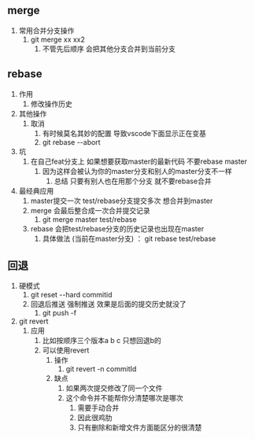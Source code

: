 ## merge
1. 常用合并分支操作
   1. git merge xx xx2
      1. 不管先后顺序 会把其他分支合并到当前分支
## rebase
1. 作用
   1. 修改操作历史
2. 其他操作
   1. 取消
      1. 有时候莫名其妙的配置 导致vscode下面显示正在变基
      2. git rebase --abort
3. 坑
   1. 在自己feat分支上 如果想要获取master的最新代码 不要rebase master
      1. 因为这样会被认为你的master分支和别人的master分支不一样
         1. 总结 只要有别人也在用那个分支 就不要rebase合并
4. 最经典应用
   1. master提交一次 test/rebase分支提交多次 想合并到master
   2. merge 会最后整合成一次合并提交记录
      1. git merge master test/rebase
   3. rebase 会把test/rebase分支的历史记录也出现在master
      1. 具体做法 (当前在master分支) ： git rebase test/rebase
## 回退
1. 硬模式
   1. git reset --hard commitid
   2. 回退后推送 强制推送 效果是后面的提交历史就没了
      1. git push -f
2. git revert
   1. 应用
      1. 比如按顺序三个版本a b c 只想回退b的
      2. 可以使用revert
         1. 操作
            1. git revert -n commitId
         2. 缺点
            1. 如果两次提交修改了同一个文件
            2. 这个命令并不能帮你分清楚哪次是哪次
               1. 需要手动合并
               2. 因此很鸡肋
               3. 只有删除和新增文件方面能区分的很清楚